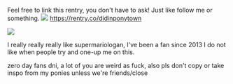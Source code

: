 Feel free to link this rentry, you don't have to ask! Just like follow me or something. ![](https://64.media.tumblr.com/6133fcb8c1f023d891804a6be9dd7e9e/4149a1d35ab9816c-62/s75x75_c1/69b01498d6432c16ec0e2de5fc1b47d1d38d875e.gifv)
https://rentry.co/didinponytown



![](https://i.imgur.com/RSBJ47o.png)

I really really really like supermariologan, I've been a fan since 2013 I do not like when people try and one-up me on this.

zero day fans dni, a lot of you are weird as fuck, also pls don't copy or take inspo from my ponies unless we're friends/close
